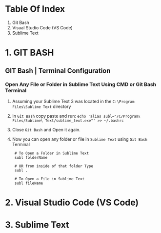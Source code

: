 # Table Of Index
1. Git Bash
2. Visual Studio Code (VS Code)
3. Sublime Text

# 1. GIT BASH

## GIT Bash | Terminal Configuration
### Open Any File or Folder in Sublime Text Using CMD or Git Bash Terminal

1. Assuming your Sublime Text 3 was located in the ```C:\Program Files\Sublime Text``` directory

2. In ```Git Bash``` copy paste and run: ```echo 'alias subl="/C/Program\ Files/Sublime\ Text/sublime_text.exe"' >> ~/.bashrc```

3. Close ```Git Bash``` and Open it again.

4. Now you can open any folder or file in ```Sublime Text``` using ```Git Bash``` Terminal
   ```shell
    # To Open a Folder in Sublime Text 
    subl folderName

    # OR from inside of that folder Type
    subl .

    # To Open a File in Sublime Text
    subl fileName
   ```



# 2. Visual Studio Code (VS Code)


# 3. Sublime Text